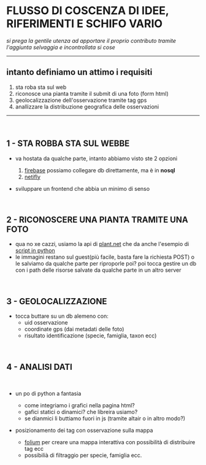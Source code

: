 
# FLUSSO DI COSCENZA DI IDEE, RIFERIMENTI E SCHIFO VARIO

*si prega la gentile utenza ad apportare il proprio contributo tramite l'aggiunta selvaggia e incontrollata si cose*

---

## intanto definiamo un attimo i requisiti

1. sta roba sta sul web
1. riconosce una pianta tramite il submit di una foto (form html)
1. geolocalizzazione dell'osservazione tramite tag gps
2. anallizzare la distribuzione geografica delle osservazioni

---

</br>

## 1 - STA ROBBA STA SUL WEBBE

- va hostata da qualche parte, intanto abbiamo visto ste 2 opzioni
  1. [firebase](https://firebase.google.com)  possiamo collegare db direttamente, ma è in **nosql**
  2. [netifly](https://www.netlify.com)

- sviluppare un frontend che abbia un minimo di senso

</br>

## 2 - RICONOSCERE UNA PIANTA TRAMITE UNA FOTO

- qua no xe cazzi, usiamo la api di [plant.net](https://my.plantnet.org/doc) che da anche l'esempio di [script in python](https://github.com/plantnet/my.plantnet/blob/master/examples/post/run.py)
- le immagini restano sul guest(più facile, basta fare la richiesta POST) o le salviamo da qualche parte per riproporle poi?  poi tocca gestire un db con i path delle risorse salvate da qualche parte in un altro server

</br>

## 3 - GEOLOCALIZZAZIONE

- tocca buttare su un db alemeno con:
    - uid osservazione
    - coordinate gps (dai metadati delle foto)
    - risultato identificazione (specie, famiglia, taxon ecc) 

</br>

## 4 - ANALISI DATI
</br>

- un po di python a fantasia
  - come integriamo i grafici nella pagina html?
  - gafici statici o dinamici? che libreira usiamo? 
  - se dianmici li buttiamo fuori in js (tramite altair o in altro modo?) 
- posizionamento dei tag con osservazione sulla mappa   
  
  - [folium](https://python-visualization.github.io/folium/quickstart.html) per creare una mappa interattiva con possibilità di distribuire tag ecc 
  - possibilià di filtraggio per specie, famiglia ecc.
  

